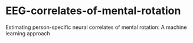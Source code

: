 # EEG-correlates-of-mental-rotation
Estimating person-specific neural correlates of mental rotation: A machine learning approach
